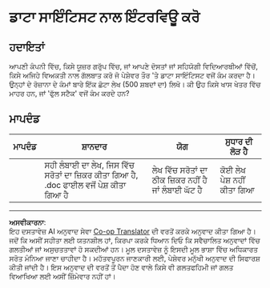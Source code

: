 <!--
CO_OP_TRANSLATOR_METADATA:
{
  "original_hash": "70d65aeddc06170bc1aed5b27805f930",
  "translation_date": "2025-08-29T17:39:13+00:00",
  "source_file": "1-Introduction/4-techniques-of-ML/assignment.md",
  "language_code": "pa"
}
-->
# ਡਾਟਾ ਸਾਇੰਟਿਸਟ ਨਾਲ ਇੰਟਰਵਿਊ ਕਰੋ

## ਹਦਾਇਤਾਂ

ਆਪਣੀ ਕੰਪਨੀ ਵਿੱਚ, ਕਿਸੇ ਯੂਜ਼ਰ ਗਰੁੱਪ ਵਿੱਚ, ਜਾਂ ਆਪਣੇ ਦੋਸਤਾਂ ਜਾਂ ਸਹਿਯੋਗੀ ਵਿਦਿਆਰਥੀਆਂ ਵਿੱਚੋਂ, ਕਿਸੇ ਅਜਿਹੇ ਵਿਅਕਤੀ ਨਾਲ ਗੱਲਬਾਤ ਕਰੋ ਜੋ ਪੇਸ਼ੇਵਰ ਤੌਰ 'ਤੇ ਡਾਟਾ ਸਾਇੰਟਿਸਟ ਵਜੋਂ ਕੰਮ ਕਰਦਾ ਹੈ। ਉਨ੍ਹਾਂ ਦੇ ਰੋਜ਼ਾਨਾ ਦੇ ਕੰਮਾਂ ਬਾਰੇ ਇੱਕ ਛੋਟਾ ਲੇਖ (500 ਸ਼ਬਦਾਂ ਦਾ) ਲਿਖੋ। ਕੀ ਉਹ ਕਿਸੇ ਖਾਸ ਖੇਤਰ ਵਿੱਚ ਮਾਹਰ ਹਨ, ਜਾਂ 'ਫੁੱਲ ਸਟੈਕ' ਵਜੋਂ ਕੰਮ ਕਰਦੇ ਹਨ?

## ਮਾਪਦੰਡ

| ਮਾਪਦੰਡ | ਸ਼ਾਨਦਾਰ                                                                            | ਯੋਗ                                                           | ਸੁਧਾਰ ਦੀ ਲੋੜ ਹੈ     |
| -------- | ------------------------------------------------------------------------------------ | ------------------------------------------------------------------ | --------------------- |
|          | ਸਹੀ ਲੰਬਾਈ ਦਾ ਲੇਖ, ਜਿਸ ਵਿੱਚ ਸਰੋਤਾਂ ਦਾ ਜ਼ਿਕਰ ਕੀਤਾ ਗਿਆ ਹੈ, .doc ਫਾਈਲ ਵਜੋਂ ਪੇਸ਼ ਕੀਤਾ ਗਿਆ ਹੈ | ਲੇਖ ਵਿੱਚ ਸਰੋਤਾਂ ਦਾ ਠੀਕ ਜ਼ਿਕਰ ਨਹੀਂ ਹੈ ਜਾਂ ਲੰਬਾਈ ਘੱਟ ਹੈ | ਕੋਈ ਲੇਖ ਪੇਸ਼ ਨਹੀਂ ਕੀਤਾ ਗਿਆ |

---

**ਅਸਵੀਕਾਰਨਾ**:  
ਇਹ ਦਸਤਾਵੇਜ਼ AI ਅਨੁਵਾਦ ਸੇਵਾ [Co-op Translator](https://github.com/Azure/co-op-translator) ਦੀ ਵਰਤੋਂ ਕਰਕੇ ਅਨੁਵਾਦ ਕੀਤਾ ਗਿਆ ਹੈ। ਜਦੋਂ ਕਿ ਅਸੀਂ ਸਹੀਤਾ ਲਈ ਯਤਨਸ਼ੀਲ ਹਾਂ, ਕਿਰਪਾ ਕਰਕੇ ਧਿਆਨ ਦਿਓ ਕਿ ਸਵੈਚਾਲਿਤ ਅਨੁਵਾਦਾਂ ਵਿੱਚ ਗਲਤੀਆਂ ਜਾਂ ਅਸੁਚਤਤਾਵਾਂ ਹੋ ਸਕਦੀਆਂ ਹਨ। ਮੂਲ ਦਸਤਾਵੇਜ਼ ਨੂੰ ਇਸਦੀ ਮੂਲ ਭਾਸ਼ਾ ਵਿੱਚ ਅਧਿਕਾਰਤ ਸਰੋਤ ਮੰਨਿਆ ਜਾਣਾ ਚਾਹੀਦਾ ਹੈ। ਮਹੱਤਵਪੂਰਨ ਜਾਣਕਾਰੀ ਲਈ, ਪੇਸ਼ੇਵਰ ਮਨੁੱਖੀ ਅਨੁਵਾਦ ਦੀ ਸਿਫਾਰਸ਼ ਕੀਤੀ ਜਾਂਦੀ ਹੈ। ਇਸ ਅਨੁਵਾਦ ਦੀ ਵਰਤੋਂ ਤੋਂ ਪੈਦਾ ਹੋਣ ਵਾਲੇ ਕਿਸੇ ਵੀ ਗਲਤਫਹਿਮੀ ਜਾਂ ਗਲਤ ਵਿਆਖਿਆ ਲਈ ਅਸੀਂ ਜ਼ਿੰਮੇਵਾਰ ਨਹੀਂ ਹਾਂ।